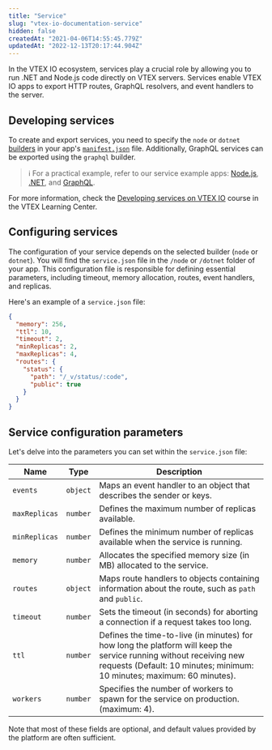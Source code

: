 ```yaml
---
title: "Service"
slug: "vtex-io-documentation-service"
hidden: false
createdAt: "2021-04-06T14:55:45.779Z"
updatedAt: "2022-12-13T20:17:44.904Z"
---
```


In the VTEX IO ecosystem, services play a crucial role by allowing you to run .NET and Node.js code directly on VTEX servers. Services enable VTEX IO apps to export HTTP routes, GraphQL resolvers, and event handlers to the server.

## Developing services

To create and export services, you need to specify the `node` or `dotnet` [builders](https://developers.vtex.com/docs/guides/vtex-io-documentation-builders) in your app's [`manifest.json`](https://developers.vtex.com/docs/guides/vtex-io-documentation-manifest) file. Additionally, GraphQL services can be exported using the `graphql` builder.

> ℹ️ For a practical example, refer to our service example apps: [Node.js](https://github.com/vtex-apps/service-example), [.NET](https://github.com/vtex-apps/service-example-dotnet), and [GraphQL](https://github.com/vtex-apps/graphql-example).

For more information, check the [Developing services on VTEX IO](https://learn.vtex.com/docs/course-service-course-lang-en) course in the VTEX Learning Center.

## Configuring services

The configuration of your service depends on the selected builder  (`node` or `dotnet`). You will find the `service.json` file in the `/node` or `/dotnet` folder of your app. This configuration file is responsible for defining essential parameters, including timeout, memory allocation, routes, event handlers, and replicas.

Here's an example of a `service.json` file:

```json service.json
{
  "memory": 256,
  "ttl": 10,
  "timeout": 2,
  "minReplicas": 2,
  "maxReplicas": 4,
  "routes": {
    "status": {
      "path": "/_v/status/:code",
      "public": true
    }
  }
}
```

## Service configuration parameters

Let's delve into the parameters you can set within the `service.json` file:

|Name  |Type  |Description  |
|--|--| -- |
|`events` | `object` |Maps an event handler to an object that describes the sender or keys.|
|`maxReplicas` | `number` |Defines the maximum number of replicas available.|
|`minReplicas` | `number` |Defines the minimum number of replicas available when the service is running. |
|`memory` |`number`  |Allocates the specified memory size (in MB) allocated to the service.|
|`routes` | `object` |Maps route handlers to objects containing information about the route, such as `path` and `public`.|
|`timeout` | `number` |Sets the timeout (in seconds) for aborting a connection if a request takes too long.|
|`ttl` | `number` | Defines the time-to-live (in minutes) for how long the platform will keep the service running without receiving new requests (Default: 10 minutes; minimum: 10 minutes; maximum: 60 minutes).|
|`workers` | `number` |Specifies the number of workers to spawn for the service on production. (maximum: 4). |

Note that most of these fields are optional, and default values provided by the platform are often sufficient.
